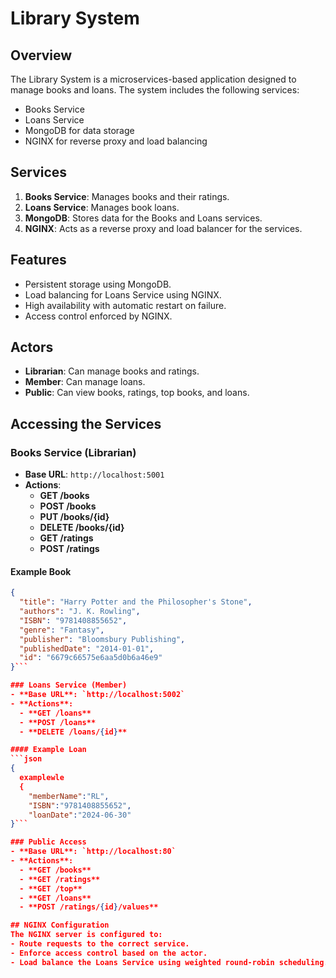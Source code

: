 # Library System

## Overview
The Library System is a microservices-based application designed to manage books and loans. The system includes the following services:
- Books Service
- Loans Service
- MongoDB for data storage
- NGINX for reverse proxy and load balancing

## Services
1. **Books Service**: Manages books and their ratings.
2. **Loans Service**: Manages book loans.
3. **MongoDB**: Stores data for the Books and Loans services.
4. **NGINX**: Acts as a reverse proxy and load balancer for the services.

## Features
- Persistent storage using MongoDB.
- Load balancing for Loans Service using NGINX.
- High availability with automatic restart on failure.
- Access control enforced by NGINX.

## Actors
- **Librarian**: Can manage books and ratings.
- **Member**: Can manage loans.
- **Public**: Can view books, ratings, top books, and loans.

## Accessing the Services

### Books Service (Librarian)
- **Base URL**: `http://localhost:5001`
- **Actions**:
  - **GET /books**
  - **POST /books**
  - **PUT /books/{id}**
  - **DELETE /books/{id}**
  - **GET /ratings**
  - **POST /ratings**

#### Example Book
```json
{
  "title": "Harry Potter and the Philosopher's Stone",
  "authors": "J. K. Rowling",
  "ISBN": "9781408855652",
  "genre": "Fantasy",
  "publisher": "Bloomsbury Publishing",
  "publishedDate": "2014-01-01",
  "id": "6679c66575e6aa5d0b6a46e9"
}```

### Loans Service (Member)
- **Base URL**: `http://localhost:5002`
- **Actions**:
  - **GET /loans**
  - **POST /loans**
  - **DELETE /loans/{id}**

#### Example Loan
```json
{
  examplewle
  {
    "memberName":"RL",
    "ISBN":"9781408855652",
    "loanDate":"2024-06-30"
}```

### Public Access
- **Base URL**: `http://localhost:80`
- **Actions**:
  - **GET /books**
  - **GET /ratings**
  - **GET /top**
  - **GET /loans**
  - **POST /ratings/{id}/values**

## NGINX Configuration
The NGINX server is configured to:
- Route requests to the correct service.
- Enforce access control based on the actor.
- Load balance the Loans Service using weighted round-robin scheduling.
